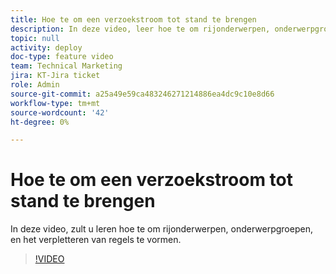 ```yaml
---
title: Hoe te om een verzoekstroom tot stand te brengen
description: In deze video, leer hoe te om rijonderwerpen, onderwerpgroepen, en het verpletteren van regels te vormen.
topic: null
activity: deploy
doc-type: feature video
team: Technical Marketing
jira: KT-Jira ticket
role: Admin
source-git-commit: a25a49e59ca483246271214886ea4dc9c10e8d66
workflow-type: tm+mt
source-wordcount: '42'
ht-degree: 0%

---
```


# Hoe te om een verzoekstroom tot stand te brengen

In deze video, zult u leren hoe te om rijonderwerpen, onderwerpgroepen, en het verpletteren van regels te vormen.

>[!VIDEO](https://video.tv.adobe.com/v/335223/?quality=12&learn=on)

